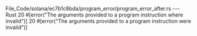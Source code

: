 File_Code/solana/ec7b1c8bda/program_error/program_error_after.rs --- Rust
20     #[error("The arguments provided to a program instruction where invalid")]                                                                             20     #[error("The arguments provided to a program instruction were invalid")]

